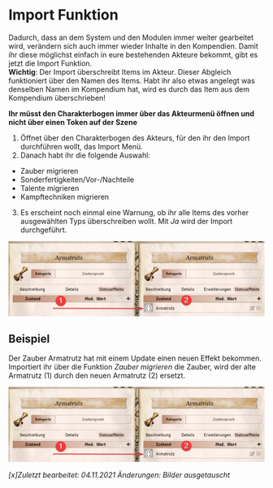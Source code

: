 # Import Funktion
  
Dadurch, dass an dem System und den Modulen immer weiter gearbeitet wird, verändern sich auch immer wieder Inhalte in den Kompendien. Damit ihr diese möglichst einfach in eure bestehenden Akteure bekommt, gibt es jetzt die Import Funktion.   
**Wichtig**: Der Import überschreibt Items im Akteur. Dieser Abgleich funktioniert über den Namen des Items. Habt ihr also etwas angelegt was denselben Namen im Kompendium hat, wird es durch das Item aus dem Kompendium überschrieben!  
  
**Ihr müsst den Charakterbogen immer über das Akteurmenü öffnen und nicht über einen Token auf der Szene**  
1. Öffnet über den Charakterbogen des Akteurs, für den ihr den Import durchführen wollt, das Import Menü.
2. Danach habt ihr die folgende Auswahl:
  * Zauber migrieren
  * Sonderfertigkeiten/Vor-/Nachteile 
  * Talente migrieren
  * Kampftechniken migrieren
3. Es erscheint noch einmal eine Warnung, ob ihr alle Items des vorher ausgewählten Typs überschreiben wollt. Mit *Ja* wird der Import durchgeführt.

![Import Funktion](images/de-import-funktion_0.png)

## Beispiel
Der Zauber Armatrutz hat mit einem Update einen neuen Effekt bekommen. Importiert ihr über die Funktion *Zauber migrieren* die Zauber, wird der alte Armatrutz (1) durch den neuen Armatrutz (2) ersetzt.
  
  ![Import Armatrutz](images/de-import-funktion_0.png)

  
*[x]Zuletzt bearbeitet: 04.11.2021*
*Änderungen: Bilder ausgetauscht*
